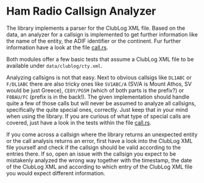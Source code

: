 # Ham Radio Callsign Analyzer

The library implements a parser for the ClubLog XML file. Based on the data, an analyzer for a callsign is implemented to get further information like the name of the entity, the ADIF identifier or the continent. Fur further information have a look at the file [call.rs](src/call.rs).

Both modules offer a few basic tests that assume a ClubLog XML file to be available under `data/clublog/cty.xml`.


Analyzing callsigns is not that easy. Next to obvious callsigs like `DL1ABC` or `F/DL1ABC` there are also tricky ones like `SV1ABC/A` (SV/A is Mount Athos, SV would be just Greece), `CE0Y/PG5M` (which of both parts is the prefix?) or `F0BAU/FC` (prefix is in the back!). The given implementation should handle quite a few of those calls but will never be assumed to analyze all callsigns, specifically the quite special ones, correctly. Just keep that in your mind when using the library. If you are curious of what type of special calls are covered, just have a look in the tests within the file [call.rs](src/call.rs).

If you come across a callsign where the library returns an unexpected entity or the call analysis returns an error, first have a look into the ClubLog XML file yourself and check if the callsign should be valid according to the entries there. If so, open an issue with the callsign you expect to be mistakenly analyzed the wrong way together with the timestamp, the date of the ClubLog XML and according to which entry of the ClubLog XML file you would expect different information.